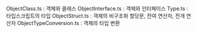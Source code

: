 ObjectClass.ts : 객체와 클래스
ObjectInterface.ts : 객체와 인터페이스
Type.ts : 타입스크립트의 타입
ObjectStruct.ts : 객체의 비구조화 할당문, 잔여 연산자, 전개 연산자
ObjectTypeConversion.ts : 객체의 타입 변환
